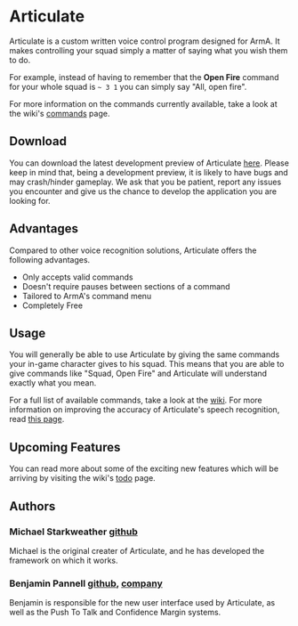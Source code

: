 # Articulate
Articulate is a custom written voice control program designed for ArmA. It makes controlling your squad simply a matter of saying what you wish them to do.

For example, instead of having to remember that the **Open Fire** command for your whole squad is `~ 3 1` you can simply say "All, open fire".

For more information on the commands currently available, take a look at the wiki's [commands](https://github.com/Mpstark/articulate/wiki/Commands) page.

## Download
You can download the latest development preview of Articulate [here](https://github.com/Mpstark/articulate/wiki/Development-Preview). Please keep in mind that, being a development preview, it is likely to have bugs and may crash/hinder gameplay. We ask that you be patient, report any issues you encounter and give us the chance to develop the application you are looking for.

## Advantages
Compared to other voice recognition solutions, Articulate offers the following advantages.

- Only accepts valid commands
- Doesn't require pauses between sections of a command
- Tailored to ArmA's command menu
- Completely Free

## Usage
You will generally be able to use Articulate by giving the same commands your in-game character gives to his squad. This means that you are able to give commands like "Squad, Open Fire" and Articulate will understand exactly what you mean.

For a full list of available commands, take a look at the [wiki](https://github.com/Mpstark/articulate/wiki/Commands).
For more information on improving the accuracy of Articulate's speech recognition, read [this page](https://github.com/Mpstark/articulate/wiki/Improving-Speech-Recognition).

## Upcoming Features
You can read more about some of the exciting new features which will be arriving by visiting the wiki's [todo](https://github.com/Mpstark/articulate/wiki/Todo) page.

## Authors
### Michael Starkweather [github](https://github.com/Mpstark)
Michael is the original creater of Articulate, and he has developed the framework on which it works.

### Benjamin Pannell [github](https://github.com/SPARTAN563), [company](https://sierrasoftworks.com)
Benjamin is responsible for the new user interface used by Articulate, as well as the Push To Talk and Confidence Margin systems.